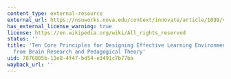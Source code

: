 ```yaml
---
content_type: external-resource
external_url: https://nsuworks.nova.edu/context/innovate/article/1099/viewcontent/Ten_Core_Principles_for_Designing_Effective_Learning_Environments___Insights_from_Brain_Research_and_Pedagogical_Theory.pdf
has_external_license_warning: true
license: https://en.wikipedia.org/wiki/All_rights_reserved
status: ''
title: 'Ten Core Principles for Designing Effective Learning Environments: Insights
  from Brain Research and Pedagogical Theory'
uid: 7876805b-11e8-4f47-bd54-e3491c7b77ba
wayback_url: ''
---
```

